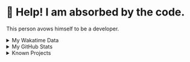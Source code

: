 # 🥺 Help! I am absorbed by the code. 

This person avows himself to be a developer.

<details>

<summary>My Wakatime Data</summary>

<!--START_SECTION:waka-->
![Lines of code](https://img.shields.io/badge/From%20Hello%20World%20I%27ve%20Written-7.4%20million%20lines%20of%20code-blue)

**🐱 My GitHub Data** 

> 📦 691.8 kB Used in GitHub's Storage 
 > 
> 🏆 1,224 Contributions in the Year 2023
 > 
> 🚫 Not Opted to Hire
 > 
> 📜 82 Public Repositories 
 > 
> 🔑 20 Private Repositories 
 > 
**I'm an Early 🐤** 

```text
🌞 Morning                1571 commits        ██████░░░░░░░░░░░░░░░░░░░   24.30 % 
🌆 Daytime                2657 commits        ██████████░░░░░░░░░░░░░░░   41.09 % 
🌃 Evening                2168 commits        ████████░░░░░░░░░░░░░░░░░   33.53 % 
🌙 Night                  70 commits          ░░░░░░░░░░░░░░░░░░░░░░░░░   01.08 % 
```
📅 **I'm Most Productive on Wednesday** 

```text
Monday                   771 commits         ███░░░░░░░░░░░░░░░░░░░░░░   11.92 % 
Tuesday                  1073 commits        ████░░░░░░░░░░░░░░░░░░░░░   16.59 % 
Wednesday                1112 commits        ████░░░░░░░░░░░░░░░░░░░░░   17.20 % 
Thursday                 875 commits         ███░░░░░░░░░░░░░░░░░░░░░░   13.53 % 
Friday                   970 commits         ████░░░░░░░░░░░░░░░░░░░░░   15.00 % 
Saturday                 900 commits         ███░░░░░░░░░░░░░░░░░░░░░░   13.92 % 
Sunday                   765 commits         ███░░░░░░░░░░░░░░░░░░░░░░   11.83 % 
```


**I Mostly Code in Go** 

```text
Go                       35 repos            █████████░░░░░░░░░░░░░░░░   36.08 % 
Python                   22 repos            ██████░░░░░░░░░░░░░░░░░░░   22.68 % 
HTML                     6 repos             ██░░░░░░░░░░░░░░░░░░░░░░░   06.19 % 
Dart                     2 repos             █░░░░░░░░░░░░░░░░░░░░░░░░   02.06 % 
TypeScript               1 repo              ░░░░░░░░░░░░░░░░░░░░░░░░░   01.03 % 
```




 Last Updated on 14/09/2023 01:10:26 UTC
<!--END_SECTION:waka-->

</details>

<details>
 
 <summary>My GitHub Stats</summary>

[![CDFMLR's github stats](https://github-readme-stats.vercel.app/api?username=cdfmlr&count_private=true&show_icons=true)](https://github.com/anuraghazra/github-readme-stats)
 
</details>

<details>

<summary>Known Projects</summary>

[![Star History Chart](https://api.star-history.com/svg?repos=cdfmlr/pyflowchart,cdfmlr/muvtuber,cdfmlr/crud,cdfmlr/murecom-verse-1,cdfmlr/murecom-intro&type=Date)](https://star-history.com/#cdfmlr/pyflowchart&cdfmlr/muvtuber&cdfmlr/crud&cdfmlr/murecom-verse-1&cdfmlr/murecom-intro&Date)

 </details>
